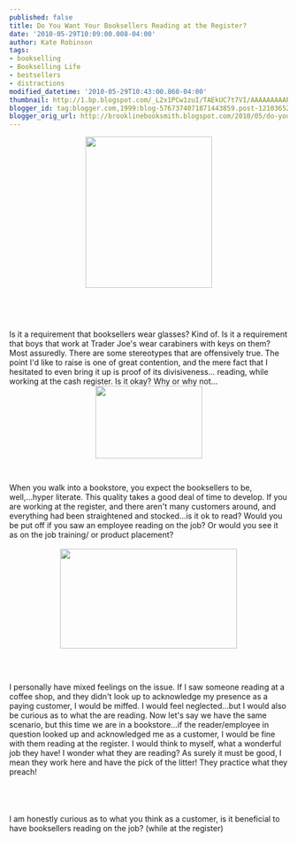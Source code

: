 ```yaml
---
published: false
title: Do You Want Your Booksellers Reading at the Register?
date: '2010-05-29T10:09:00.008-04:00'
author: Kate Robinson
tags:
- bookselling
- Bookselling Life
- bestsellers
- distractions
modified_datetime: '2010-05-29T10:43:00.860-04:00'
thumbnail: http://1.bp.blogspot.com/_L2x1PCw1zuI/TAEkUC7t7VI/AAAAAAAAAEI/Ze9wXTPUueE/s72-c/BatmanCaughtReading02.jpg
blogger_id: tag:blogger.com,1999:blog-5767374071871443859.post-1210365228682274977
blogger_orig_url: http://brooklinebooksmith.blogspot.com/2010/05/do-you-want-your-booksellers-reading-at.html
---
```


<img style="TEXT-ALIGN: center; MARGIN: 0px auto 10px; WIDTH: 229px; DISPLAY: block; HEIGHT: 273px; CURSOR: hand" id="BLOGGER_PHOTO_ID_5476698548662562130" border="0" alt="" src="http://1.bp.blogspot.com/_L2x1PCw1zuI/TAEkUC7t7VI/AAAAAAAAAEI/Ze9wXTPUueE/s320/BatmanCaughtReading02.jpg" /><br /><br /><br /><div><div>Is it a requirement that booksellers wear glasses? Kind of. Is it a requirement that boys that work at Trader Joe's wear <span id="SPELLING_ERROR_0" class="blsp-spelling-error">carabiners</span> with keys on them? Most assuredly. There are some stereotypes that are offensively true. The point I'd like to raise is one of great contention, and the mere fact that I hesitated to even bring it up is proof of its divisiveness... reading, while working at the cash register. Is it okay? Why or why not...</div><div></div><div></div><div></div><div></div><div></div><div></div><div><img style="TEXT-ALIGN: center; MARGIN: 0px auto 10px; WIDTH: 193px; DISPLAY: block; HEIGHT: 131px; CURSOR: hand" id="BLOGGER_PHOTO_ID_5476700290715422610" border="0" alt="" src="http://4.bp.blogspot.com/_L2x1PCw1zuI/TAEl5clfD5I/AAAAAAAAAEQ/i3wwOWfI5uw/s320/ichat-image2321661771-300x200.jpg" /></div><div></div><div><br /><br /></div><div>When you walk into a bookstore, you expect the booksellers to be, well,...hyper literate. This quality takes a good deal of time to develop. If you are working at the register, and there aren't many customers around, and everything had been straightened and stocked...is it <span id="SPELLING_ERROR_1" class="blsp-spelling-error">ok</span> to read? Would you be put off if you saw an employee reading on the job? Or would you see it as on the job training/ or product placement?</div></div><div></div><div></div><div><div><br /></div><div></div><img style="TEXT-ALIGN: center; MARGIN: 0px auto 10px; WIDTH: 320px; DISPLAY: block; HEIGHT: 180px; CURSOR: hand" id="BLOGGER_PHOTO_ID_5476694181710662946" border="0" alt="" src="http://3.bp.blogspot.com/_L2x1PCw1zuI/TAEgV2xQDSI/AAAAAAAAAEA/F5fXFKKx34I/s320/glasses.jpg" /><br /><br /><br /><div>I personally have mixed feelings on the issue. If I saw someone reading at a coffee shop, and they didn't look up to acknowledge my presence as a paying customer, I would be miffed. I would feel neglected...but I would also be curious as to what the are reading. Now let's say we have the same scenario, but this time we are in a bookstore...if the reader/employee in question looked up and acknowledged me as a customer, I would be fine with them reading at the register. I would think to myself, what a wonderful job they have! I wonder what they are reading? As surely it must be good, I mean they work here and have the pick of the litter! They practice what they preach!</div><br /><br /><div></div><br /><br /><div>I am honestly curious as to what you think as a customer, is it beneficial to have booksellers reading on the job? (while at the register)</div></div>